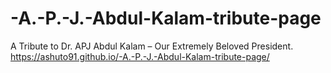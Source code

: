 # -A.-P.-J.-Abdul-Kalam-tribute-page
A Tribute to Dr. APJ Abdul Kalam – Our Extremely Beloved President.
 https://ashuto91.github.io/-A.-P.-J.-Abdul-Kalam-tribute-page/
